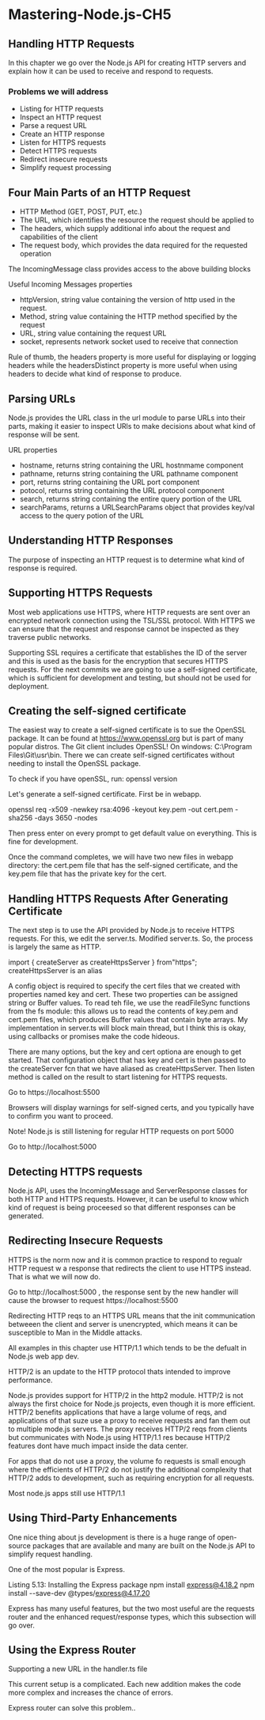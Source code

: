 # Mastering-Node.js-CH5

## Handling HTTP Requests
In this chapter we go over the Node.js API for creating HTTP servers and explain how it can be used to receive and respond to requests.

### Problems we will address
- Listing for HTTP requests
- Inspect an HTTP request
- Parse a request URL
- Create an HTTP response
- Listen for HTTPS requests
- Detect HTTPS requests
- Redirect insecure requests
- Simplify request processing

## Four Main Parts of an HTTP Request
 - HTTP Method (GET, POST, PUT, etc.)
 - The URL, which identifies the resource the request should be applied to
 - The headers, which supply additional info about the request and capabilities of the client
 - The request body, which provides the data required for the requested operation

 The IncomingMessage class provides access to the above building blocks

 Useful Incoming Messages properties
 - httpVersion, string value containing the version of http used in the request.
 - Method, string value containing the HTTP method specified by the request
 - URL, string value containing the request URL
 - socket, represents network socket used to receive that connection

 Rule of thumb, the headers property is more useful for displaying or logging headers while 
 the headersDistinct property is more useful when using headers to decide what kind of response to produce.

## Parsing URLs
Node.js provides the URL class in the url module to parse URLs into their parts, making it easier to inspect URls to make decisions about what kind of response will be sent.

URL properties
 - hostname, returns string containing the URL hostnmame component
 - pathname, returns string containing the URL pathname component
 - port, returns string containing the URL port component
 - potocol, returns string containing the URL protocol component
 - search, returns string containing the entire query portion of the URL
 - searchParams, returns a URLSearchParams object that provides key/val access to the query potion of the URL

## Understanding HTTP Responses
The purpose of inspecting an HTTP request is to determine what kind of response is required.

## Supporting HTTPS Requests
Most web applications use HTTPS, where HTTP requests are sent over an encrypted network connection using the TSL/SSL protocol. With HTTPS we can ensure that the request and response cannot be inspected as they traverse public networks.

Supporting SSL requires a certificate that establishes the ID of the server and this is used as the basis for the encryption that secures HTTPS requests. For the next commits we are going to use a self-signed certificate, which is sufficient for development and testing, but should not be used for deployment.

## Creating the self-signed certificate
The easiest way to create a self-signed certificate is to sue the OpenSSL package. It can be found at https://www.openssl.org but is part of many popular distros. The Git client includes OpenSSL! On windows: C:\Program Files\Git\usr\bin.
There we can create self-signed certificates without needing to install the OpenSSL package.

To check if you have openSSL, run: openssl version

Let's generate a self-signed certificate. First be in webapp.

openssl req -x509 -newkey rsa:4096 -keyout key.pem -out cert.pem -sha256 -days 3650 -nodes

Then press enter on every prompt to get default value on everything. This is fine for development.

Once the command completes, we will have two new files in webapp directory: the cert.pem file that has the self-signed certificate, and the key.pem file that has the private key for the cert.

## Handling HTTPS Requests After Generating Certificate
The next step is to use the API provided by Node.js to receive HTTPS requests. For this, we edit the server.ts. Modified server.ts. So, the process is largely the same as HTTP.

import { createServer as createHttpsServer } from"https";
createHttpsServer is an alias

A config object is required to specify the cert files that we created with properties named key and cert. These two properties can be assigned string or Buffer values. To read teh file, we use the readFileSync functions from the fs module: this allows us to read the contents of key.pem and cert.pem files, which produces Buffer values that contain byte arrays. My implementation in server.ts will block main thread, but I think this is okay, using callbacks or promises make the code hideous.

There are many options, but the key and cert optiona are enough to get started. That configuration object that has key and cert is then passed to the createServer fcn that we have aliased as createHttpsServer. Then listen method is called on the result to start listening for HTTPS requests.

Go to https://localhost:5500

Browsers will display warnings for self-signed certs, and you typically have to confirm you want to proceed.

Note! Node.js is still listening for regular HTTP requests on port 5000

Go to http://localhost:5000

## Detecting HTTPS requests

Node.js API, uses the IncomingMessage and ServerResponse classes for both HTTP and HTTPS requests. However, it can be useful to know which kind of request is being proceesed so that different responses can be generated.

## Redirecting Insecure Requests

HTTPS is the norm now and it is common practice to respond to regualr HTTP request w a response that redirects the client to use HTTPS instead. That is what we will now do.

Go to
http://localhost:5000 , the response
sent by the new handler will cause the browser to request
https://localhost:5500

Redirecting HTTP reqs to an HTTPS URL means that the init communication betweeen the client and server is unencrypted, which means it can be susceptible to Man in the Middle attacks.

All examples in this chapter use HTTP/1.1 which tends to be the defualt in Node.js web app dev.

HTTP/2 is an update to the HTTP protocol thats intended to improve performance.

Node.js provides support for HTTP/2 in the http2 module.
HTTP/2 is not always the first choice for Node.js projects, even though it is more efficient.
HTTP/2 benefits applications that have a large volume of reqs, and applications of that suze use a proxy to receive requests and fan them out to multiple mode.js servers. The proxy receives HTTP/2 reqs from clients but communicates with Node.js using HTTP/1.1 res because HTTP/2 features dont have much impact inside the data center.

For apps that do not use a proxy, the volume fo requests is small enough where the efficients of HTTP/2 do not justify the additional complexity that HTTP/2 adds to development, such as requiring encryption for all requests.

Most node.js apps still use HTTP/1.1

## Using Third-Party Enhancements
One nice thing about js development is there is a huge range of open-source packages that 
are available and many are built on the Node.js API to simplify request handling.

One of the most popular is Express.

Listing 5.13: Installing the Express package
npm install express@4.18.2
npm install --save-dev @types/express@4.17.20

Express has many useful features, but the two most useful are the requests router and
the enhanced request/response types, which this subsection will go over.

## Using the Express Router
Supporting a new URL in the handler.ts file

This current setup is a complicated. Each new addition makes the code more complex and increases the chance of errors.

Express router can solve this problem..